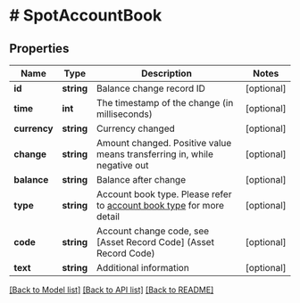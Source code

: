 # # SpotAccountBook

## Properties

Name | Type | Description | Notes
------------ | ------------- | ------------- | -------------
**id** | **string** | Balance change record ID | [optional] 
**time** | **int** | The timestamp of the change (in milliseconds) | [optional] 
**currency** | **string** | Currency changed | [optional] 
**change** | **string** | Amount changed. Positive value means transferring in, while negative out | [optional] 
**balance** | **string** | Balance after change | [optional] 
**type** | **string** | Account book type.  Please refer to [account book type](#accountbook-type) for more detail | [optional] 
**code** | **string** | Account change code, see [Asset Record Code] (Asset Record Code) | [optional] 
**text** | **string** | Additional information | [optional] 

[[Back to Model list]](../../README.md#documentation-for-models) [[Back to API list]](../../README.md#documentation-for-api-endpoints) [[Back to README]](../../README.md)
